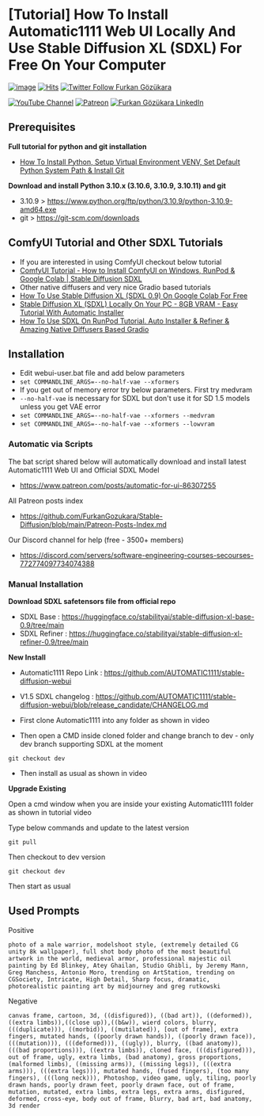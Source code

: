 # [Tutorial] How To Install Automatic1111 Web UI Locally And Use Stable Diffusion XL (SDXL) For Free On Your Computer

[![image](https://img.shields.io/discord/772774097734074388?label=Discord&logo=discord)](https://discord.com/servers/software-engineering-courses-secourses-772774097734074388) [![Hits](https://hits.seeyoufarm.com/api/count/incr/badge.svg?url=https%3A%2F%2Fgithub.com%2FFurkanGozukara%2FStable-Diffusion%2Fblob%2Fmain%2FTutorials%2FHow-To-Use-SDXL-Locally-With-Automatic1111-SD-Web-UI.md&count_bg=%2379C83D&title_bg=%239E0F0F&icon=apachespark.svg&icon_color=%23E7E7E7&title=views&edge_flat=false)](https://hits.seeyoufarm.com) [![Twitter Follow Furkan Gözükara](https://img.shields.io/badge/Twitter-Follow%20Me-1DA1F2?style=for-the-badge&logo=twitter&logoColor=white)](https://twitter.com/GozukaraFurkan)

[![YouTube Channel](https://img.shields.io/badge/YouTube-SECourses-C50C0C?style=for-the-badge&logo=youtube)](https://www.youtube.com/SECourses) [![Patreon](https://img.shields.io/badge/Patreon-Support%20Me-F2EB0E?style=for-the-badge&logo=patreon)](https://www.patreon.com/SECourses) [![Furkan Gözükara LinkedIn](https://img.shields.io/badge/LinkedIn-Follow%20Me-0077B5?style=for-the-badge&logo=linkedin&logoColor=white)](https://www.linkedin.com/in/furkangozukara/) 

## Prerequisites

**Full tutorial for python and git installation**
* [How To Install Python, Setup Virtual Environment VENV, Set Default Python System Path & Install Git](https://youtu.be/B5U7LJOvH6g)

**Download and install Python 3.10.x (3.10.6, 3.10.9, 3.10.11) and git**
* 3.10.9 > https://www.python.org/ftp/python/3.10.9/python-3.10.9-amd64.exe
* git > https://git-scm.com/downloads

## ComfyUI Tutorial and Other SDXL Tutorials

* If you are interested in using ComfyUI checkout below tutorial
* [ComfyUI Tutorial - How to Install ComfyUI on Windows, RunPod & Google Colab | Stable Diffusion SDXL](https://youtu.be/FnMHbhvWUhE)
* Other native diffusers and very nice Gradio based tutorials
* [How To Use Stable Diffusion XL (SDXL 0.9) On Google Colab For Free](https://youtu.be/s2MQqmv6yAg)
* [Stable Diffusion XL (SDXL) Locally On Your PC - 8GB VRAM - Easy Tutorial With Automatic Installer](https://youtu.be/__7VNmnn5iU)
* [How To Use SDXL On RunPod Tutorial. Auto Installer & Refiner & Amazing Native Diffusers Based Gradio](https://youtu.be/gTdPRm-R-14)

## Installation

* Edit webui-user.bat file and add below parameters
* ```set COMMANDLINE_ARGS=--no-half-vae --xformers```
* If you get out of memory error try below parameters. First try medvram
* ```--no-half-vae``` is necessary for SDXL but don't use it for SD 1.5 models unless you get VAE error
* ```set COMMANDLINE_ARGS=--no-half-vae --xformers --medvram```
* ```set COMMANDLINE_ARGS=--no-half-vae --xformers --lowvram```

### Automatic via Scripts

The bat script shared below will automatically download and install latest Automatic1111 Web UI and Official SDXL Model

* https://www.patreon.com/posts/automatic-for-ui-86307255

All Patreon posts index
* https://github.com/FurkanGozukara/Stable-Diffusion/blob/main/Patreon-Posts-Index.md

Our Discord channel for help (free - 3500+ members) 
* https://discord.com/servers/software-engineering-courses-secourses-772774097734074388

### Manual Installation

**Download SDXL safetensors file from official repo**
* SDXL Base : https://huggingface.co/stabilityai/stable-diffusion-xl-base-0.9/tree/main
* SDXL Refiner : https://huggingface.co/stabilityai/stable-diffusion-xl-refiner-0.9/tree/main

**New Install**

* Automatic1111 Repo Link : https://github.com/AUTOMATIC1111/stable-diffusion-webui
* V1.5 SDXL changelog : https://github.com/AUTOMATIC1111/stable-diffusion-webui/blob/release_candidate/CHANGELOG.md

* First clone Automatic1111 into any folder as shown in video

* Then open a CMD inside cloned folder and change branch to dev - only dev branch supporting SDXL at the moment

```
git checkout dev
```

* Then install as usual as shown in video

**Upgrade Existing**

Open a cmd window when you are inside your existing Automatic1111 folder as shown in tutorial video

Type below commands and update to the latest version 

```
git pull
```

Then checkout to dev version

```
git checkout dev
```

Then start as usual


## Used Prompts

Positive
```
photo of a male warrior, modelshoot style, (extremely detailed CG unity 8k wallpaper), full shot body photo of the most beautiful artwork in the world, medieval armor, professional majestic oil painting by Ed Blinkey, Atey Ghailan, Studio Ghibli, by Jeremy Mann, Greg Manchess, Antonio Moro, trending on ArtStation, trending on CGSociety, Intricate, High Detail, Sharp focus, dramatic, photorealistic painting art by midjourney and greg rutkowski
```

Negative
```
canvas frame, cartoon, 3d, ((disfigured)), ((bad art)), ((deformed)),((extra limbs)),((close up)),((b&w)), wierd colors, blurry, (((duplicate))), ((morbid)), ((mutilated)), [out of frame], extra fingers, mutated hands, ((poorly drawn hands)), ((poorly drawn face)), (((mutation))), (((deformed))), ((ugly)), blurry, ((bad anatomy)), (((bad proportions))), ((extra limbs)), cloned face, (((disfigured))), out of frame, ugly, extra limbs, (bad anatomy), gross proportions, (malformed limbs), ((missing arms)), ((missing legs)), (((extra arms))), (((extra legs))), mutated hands, (fused fingers), (too many fingers), (((long neck))), Photoshop, video game, ugly, tiling, poorly drawn hands, poorly drawn feet, poorly drawn face, out of frame, mutation, mutated, extra limbs, extra legs, extra arms, disfigured, deformed, cross-eye, body out of frame, blurry, bad art, bad anatomy, 3d render
```
